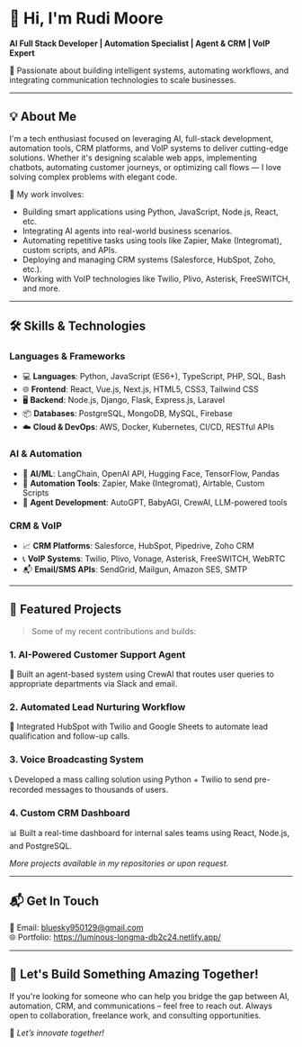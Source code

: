 # 👋 Hi, I'm Rudi Moore  
**AI Full Stack Developer | Automation Specialist | Agent & CRM | VoIP Expert**

🚀 Passionate about building intelligent systems, automating workflows, and integrating communication technologies to scale businesses.

---

## 💡 About Me  
I'm a tech enthusiast focused on leveraging AI, full-stack development, automation tools, CRM platforms, and VoIP systems to deliver cutting-edge solutions. Whether it's designing scalable web apps, implementing chatbots, automating customer journeys, or optimizing call flows — I love solving complex problems with elegant code.

🔧 My work involves:
- Building smart applications using Python, JavaScript, Node.js, React, etc.
- Integrating AI agents into real-world business scenarios.
- Automating repetitive tasks using tools like Zapier, Make (Integromat), custom scripts, and APIs.
- Deploying and managing CRM systems (Salesforce, HubSpot, Zoho, etc.).
- Working with VoIP technologies like Twilio, Plivo, Asterisk, FreeSWITCH, and more.

---

## 🛠️ Skills & Technologies

### Languages & Frameworks
- 💻 **Languages**: Python, JavaScript (ES6+), TypeScript, PHP, SQL, Bash
- 🌐 **Frontend**: React, Vue.js, Next.js, HTML5, CSS3, Tailwind CSS
- 🖥️ **Backend**: Node.js, Django, Flask, Express.js, Laravel
- 📦 **Databases**: PostgreSQL, MongoDB, MySQL, Firebase
- ☁️ **Cloud & DevOps**: AWS, Docker, Kubernetes, CI/CD, RESTful APIs

### AI & Automation
- 🤖 **AI/ML**: LangChain, OpenAI API, Hugging Face, TensorFlow, Pandas
- 🔄 **Automation Tools**: Zapier, Make (Integromat), Airtable, Custom Scripts
- 🧠 **Agent Development**: AutoGPT, BabyAGI, CrewAI, LLM-powered tools

### CRM & VoIP
- 📈 **CRM Platforms**: Salesforce, HubSpot, Pipedrive, Zoho CRM
- 📞 **VoIP Systems**: Twilio, Plivo, Vonage, Asterisk, FreeSWITCH, WebRTC
- 📬 **Email/SMS APIs**: SendGrid, Mailgun, Amazon SES, SMTP

---

## 🚀 Featured Projects  

> Some of my recent contributions and builds:

### 1. **AI-Powered Customer Support Agent**
🤖 Built an agent-based system using CrewAI that routes user queries to appropriate departments via Slack and email.

### 2. **Automated Lead Nurturing Workflow**
🔁 Integrated HubSpot with Twilio and Google Sheets to automate lead qualification and follow-up calls.

### 3. **Voice Broadcasting System**
📞 Developed a mass calling solution using Python + Twilio to send pre-recorded messages to thousands of users.

### 4. **Custom CRM Dashboard**
📊 Built a real-time dashboard for internal sales teams using React, Node.js, and PostgreSQL.

*More projects available in my repositories or upon request.*

---

## 📬 Get In Touch

📧 Email: bluesky950129@gmail.com  
🌐 Portfolio: https://luminous-longma-db2c24.netlify.app/

---

## 🎯 Let's Build Something Amazing Together!

If you're looking for someone who can help you bridge the gap between AI, automation, CRM, and communications – feel free to reach out. Always open to collaboration, freelance work, and consulting opportunities.

🤝 *Let’s innovate together!*  

